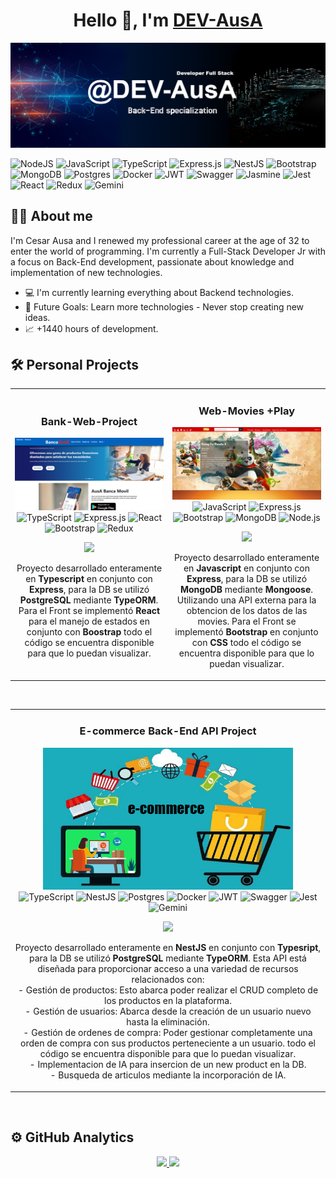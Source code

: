 <div align="center">
<h1 align="center">Hello 👋, I'm <a href="https://github.com/DEV-AusA">DEV-AusA</a> </h1>
</div>
<img src="https://raw.githubusercontent.com/DEV-AusA/DEV-AusA/main/assets/ausa-banner.png">

![NodeJS](https://img.shields.io/badge/node.js-6DA55F?style=for-the-badge&logo=node.js&logoColor=white)
![JavaScript](https://img.shields.io/badge/javascript-%23323330.svg?style=for-the-badge&logo=javascript&logoColor=%23F7DF1E)
![TypeScript](https://img.shields.io/badge/typescript-%23007ACC.svg?style=for-the-badge&logo=typescript&logoColor=white)
![Express.js](https://img.shields.io/badge/express.js-%23404d59.svg?style=for-the-badge&logo=express&logoColor=%2361DAFB)
![NestJS](https://img.shields.io/badge/nestjs-%23E0234E.svg?style=for-the-badge&logo=nestjs&logoColor=white)
![Bootstrap](https://img.shields.io/badge/bootstrap-%238511FA.svg?style=for-the-badge&logo=bootstrap&logoColor=white)
![MongoDB](https://img.shields.io/badge/MongoDB-%234ea94b.svg?style=for-the-badge&logo=mongodb&logoColor=white)
![Postgres](https://img.shields.io/badge/postgres-%23316192.svg?style=for-the-badge&logo=postgresql&logoColor=white)
![Docker](https://img.shields.io/badge/docker-%230db7ed.svg?style=for-the-badge&logo=docker&logoColor=white)
![JWT](https://img.shields.io/badge/JWT-black?style=for-the-badge&logo=JSON%20web%20tokens)
![Swagger](https://img.shields.io/badge/-Swagger-%23Clojure?style=for-the-badge&logo=swagger&logoColor=white)
![Jasmine](https://img.shields.io/badge/-Jasmine-%238A4182?style=for-the-badge&logo=Jasmine&logoColor=white)
![Jest](https://img.shields.io/badge/-jest-%23C21325?style=for-the-badge&logo=jest&logoColor=white)
![React](https://img.shields.io/badge/react-%2320232a.svg?style=for-the-badge&logo=react&logoColor=%2361DAFB)
![Redux](https://img.shields.io/badge/redux-%23593d88.svg?style=for-the-badge&logo=redux&logoColor=white)
![Gemini](https://img.shields.io/badge/Gemini-8E75B2?style=for-the-badge&logo=googlebard&logoColor=fff)



## 🙋‍♂️ About me

I'm Cesar Ausa and I renewed my professional career at the age of 32 to enter the world of programming. I'm currently a Full-Stack Developer Jr with a focus on Back-End development, passionate about knowledge and implementation of new technologies.

- 💻 I'm currently learning everything about Backend technologies.<br>
- 🔆 Future Goals: Learn more technologies - Never stop creating new ideas.<br>
- 📈 +1440 hours of development.<br>

## 🛠️ Personal Projects
<table>
<td width="50%">
<h3 align="center">Bank-Web-Project</h3>
<div align="center">
<a href="https://github.com/DEV-AusA/Bank-Web-Project" target="_blank"><img src="https://raw.githubusercontent.com/DEV-AusA/DEV-AusA/main/assets/ausaBank.png" width="400" alt="Bank-Web-Project"></a>

<img src="https://img.shields.io/badge/typescript-%23007ACC.svg?style=for-the-badge&logo=typescript&logoColor=white" alt="TypeScript">
<img src="https://img.shields.io/badge/express.js-%23404d59.svg?style=for-the-badge&logo=express&logoColor=%2361DAFB" alt="Express.js">
<img src="https://img.shields.io/badge/react-%2320232a.svg?style=for-the-badge&logo=react&logoColor=%2361DAFB" alt="React">
<img src="https://img.shields.io/badge/bootstrap-%238511FA.svg?style=for-the-badge&logo=bootstrap&logoColor=white" alt="Bootstrap">
<img src="https://img.shields.io/badge/redux-%23593d88.svg?style=for-the-badge&logo=redux&logoColor=white" alt="Redux">
<p>
<a href="https://github.com/DEV-AusA/Bank-Web-Project" target="_blank">
<img src="https://img.shields.io/badge/CÓDIGO-0077b6?style=for-the-badge&logo=github&logoColor=black">
</a>
</p>

<p>Proyecto desarrollado enteramente en <strong>Typescript</strong>
 en conjunto con <strong>Express</strong>, para la DB se utilizó <strong>PostgreSQL</strong> mediante <strong>TypeORM</strong>. Para el Front se implementó <strong>React</strong> para el manejo de estados en conjunto con <strong>Boostrap</strong> todo el código se encuentra disponible para que lo puedan visualizar.
 </p>

</div>
</td>

<td width="50%">
<h3 align="center">Web-Movies +Play</h3>
<div align="center">                                       
<a href="https://github.com/DEV-AusA/Pagina-Peliculas-mas-Play" target="_blank"><img src="https://raw.githubusercontent.com/DEV-AusA/DEV-AusA/main/assets/movies%2BPlay.png" width="400" alt="Web-Movies +Play"></a>
<div>
<img src="https://img.shields.io/badge/javascript-%23323330.svg?style=for-the-badge&logo=javascript&logoColor=%23F7DF1E" alt="JavaScript">
<img src="https://img.shields.io/badge/express.js-%23404d59.svg?style=for-the-badge&logo=express&logoColor=%2361DAFB" alt="Express.js">
<img src="https://img.shields.io/badge/bootstrap-%238511FA.svg?style=for-the-badge&logo=bootstrap&logoColor=white" alt="Bootstrap">
<img src="https://img.shields.io/badge/MongoDB-%234ea94b.svg?style=for-the-badge&logo=mongodb&logoColor=white" alt="MongoDB">
<img src="https://img.shields.io/badge/node.js-6DA55F?style=for-the-badge&logo=node.js&logoColor=white" alt="Node.js">
</div>
<p>
<a href="https://github.com/DEV-AusA/Pagina-Peliculas-mas-Play" target="_blank">
<img src="https://img.shields.io/badge/C%C3%93DIGO-d90429?style=for-the-badge&logo=github&logoColor=black">
</a>
</p>

<p>Proyecto desarrollado enteramente en <strong>Javascript</strong> en conjunto con <strong>Express</strong>, para la DB se utilizó <strong>MongoDB</strong> mediante <strong>Mongoose</strong>. Utilizando una API externa para la obtencion de los datos de las movies. Para el Front se implementó <strong>Bootstrap</strong> en conjunto con <strong>CSS</strong> todo el código se encuentra disponible para que lo puedan visualizar.
</p>

</div>                                                             
</table>
<br>

<table>
<tr>
<td width="50%">
<h3 align="center">E-commerce Back-End API Project</h3>
<div align="center">
<a href="https://github.com/DEV-AusA/PI-NestJS-Ecommerce" target="_blank"><img src="https://raw.githubusercontent.com/DEV-AusA/DEV-AusA/main/assets/ecommerce-temp.png" width="400" alt="E-commerce Back-End Project"></a>

<img src="https://img.shields.io/badge/typescript-%23007ACC.svg?style=for-the-badge&logo=typescript&logoColor=white" alt="TypeScript">
<img src="https://img.shields.io/badge/nestjs-%23E0234E.svg?style=for-the-badge&logo=nestjs&logoColor=white" alt="NestJS">
<img src="https://img.shields.io/badge/postgres-%23316192.svg?style=for-the-badge&logo=postgresql&logoColor=white" alt="Postgres">
<img src="https://img.shields.io/badge/docker-%230db7ed.svg?style=for-the-badge&logo=docker&logoColor=white" alt="Docker">
<img src="https://img.shields.io/badge/JWT-black?style=for-the-badge&logo=JSON%20web%20tokens" alt="JWT">
<img src="https://img.shields.io/badge/-Swagger-%23Clojure?style=for-the-badge&logo=swagger&logoColor=white" alt="Swagger">
<img src="https://img.shields.io/badge/-jest-%23C21325?style=for-the-badge&logo=jest&logoColor=white" alt="Jest">
<img src="https://img.shields.io/badge/Gemini-8E75B2?style=for-the-badge&logo=googlebard&logoColor=fff" alt="Gemini">

<p>
<a href="https://github.com/DEV-AusA/PI-NestJS-Ecommerce" target="_blank">
<img src="https://img.shields.io/badge/CÓDIGO-90e0ef?style=for-the-badge&logo=github&logoColor=black">
</a>
</p>

<p>Proyecto desarrollado enteramente en <strong>NestJS</strong> en conjunto con <strong>Typesript</strong>, para la DB se utilizó <strong>PostgreSQL</strong> mediante <strong>TypeORM</strong>. Esta API está diseñada para proporcionar acceso a una variedad de recursos relacionados con:<br>
- Gestión de productos: Esto abarca poder realizar el CRUD completo de los productos en la plataforma.<br>
- Gestión de usuarios: Abarca desde la creación de un usuario nuevo hasta la eliminación.<br>
- Gestión de ordenes de compra: Poder gestionar completamente una orden de compra con sus productos perteneciente a un usuario.
 todo el código se encuentra disponible para que lo puedan visualizar.<br>
- Implementacion de IA para insercion de un new product en la DB.<br>
- Busqueda de articulos mediante la incorporación de IA.<br>

</p>

</div>
                                                                                      
</td>       

</table>
<br>

## ⚙️ GitHub Analytics

<p align="center">
<a href="https://github.com/DEV-AusA">
  <img height="180em" src="https://github-readme-stats-eight-theta.vercel.app/api?username=DEV-AusA&show_icons=true&theme=algolia&include_all_commits=true&count_private=true"/>
  <img height="180em" src="https://github-readme-stats-eight-theta.vercel.app/api/top-langs/?username=DEV-AusA&layout=compact&langs_count=8&theme=algolia"/>
</a>
</p>
